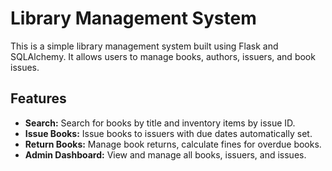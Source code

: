 # Library Management System

This is a simple library management system built using Flask and SQLAlchemy. It allows users to manage books, authors, issuers, and book issues.

## Features

- **Search:** Search for books by title and inventory items by issue ID.
- **Issue Books:** Issue books to issuers with due dates automatically set.
- **Return Books:** Manage book returns, calculate fines for overdue books.
- **Admin Dashboard:** View and manage all books, issuers, and issues.
